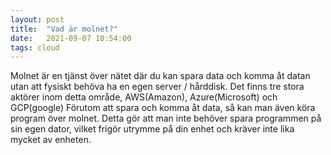 ```yaml
---
layout: post
title:  "Vad är molnet?"
date:   2021-09-07 10:54:00
tags: cloud
---
```




Molnet är en tjänst över nätet där du kan spara data och komma åt datan utan att fysiskt behöva ha en egen server / hårddisk. Det finns tre stora aktörer inom detta område, AWS(Amazon), Azure(Microsoft) och GCP(google)
Förutom att spara och komma åt data, så kan man även köra program över molnet. Detta gör att man inte behöver spara programmen på sin egen dator, vilket frigör utrymme på din enhet och kräver inte lika mycket av enheten.



